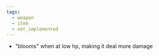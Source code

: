 ```yaml
---
tags:
  - weapon
  - item
  - not_implemented
---
```

- "blooms" when at low hp, making it deal more damage